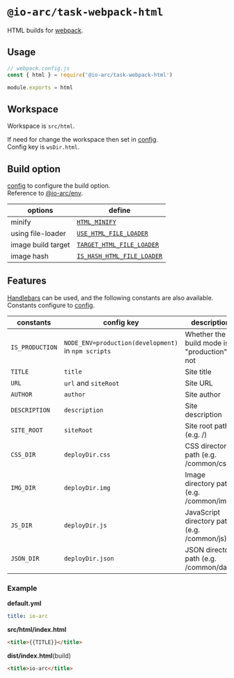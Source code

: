 # `@io-arc/task-webpack-html`

HTML builds for [webpack](https://webpack.js.org/).

## Usage

```typescript
// webpack.config.js
const { html } = require('@io-arc/task-webpack-html')

module.exports = html
```

## Workspace

Workspace is `src/html`.

If need for change the workspace then set in [config](https://www.npmjs.com/package/node-config).  
Config key is `wsDir.html`.

## Build option

[config](https://www.npmjs.com/package/node-config) to configure the build option.  
Reference to [@io-arc/env](https://github.com/io-arc/io-arc/packages/env).

| options            | define                                                                                                |
| ------------------ | ----------------------------------------------------------------------------------------------------- |
| minify             | [`HTML_MINIFY`](https://github.com/io-arc/io-arc/packages/env#html_minify)                            |
| using file-loader  | [`USE_HTML_FILE_LOADER`](https://github.com/io-arc/io-arc/packages/env#use_html_file_loader)          |
| image build target | [`TARGET_HTML_FILE_LOADER`](https://github.com/io-arc/io-arc/packages/env#target_html_file_loader)    |
| image hash         | [`IS_HASH_HTML_FILE_LOADER`](https://github.com/io-arc/io-arc/packages/env#uis_hash_html_file_loader) |

## Features

[Handlebars](https://handlebarsjs.com/) can be used, and the following constants are also available.  
Constants configure to [config](https://www.npmjs.com/package/node-config).

| constants       | config key                                          | description                                   | @io-arc/env                                                                            |
| --------------- | --------------------------------------------------- | --------------------------------------------- | -------------------------------------------------------------------------------------- |
| `IS_PRODUCTION` | `NODE_ENV=production(development)` in `npm scripts` | Whether the build mode is "production" or not |                                                                                        |
| `TITLE`         | `title`                                             | Site title                                    | [`SITE_TITLE`](https://github.com/io-arc/io-arc/packages/env#site_title)               |
| `URL`           | `url` and `siteRoot`                                | Site URL                                      | [`SITE_URL`](https://github.com/io-arc/io-arc/packages/env#site_url)                   |
| `AUTHOR`        | `author`                                            | Site author                                   | [`SITE_AUTHOR`](https://github.com/io-arc/io-arc/packages/env#site_author)             |
| `DESCRIPTION`   | `description`                                       | Site description                              | [`SITE_DESCRIPTION`](https://github.com/io-arc/io-arc/packages/env#site_description)   |
| `SITE_ROOT`     | `siteRoot`                                          | Site root path (e.g. /)                       | [`SITE_DESCRIPTION`](https://github.com/io-arc/io-arc/packages/env#site_description)   |
| `CSS_DIR`       | `deployDir.css`                                     | CSS directory path (e.g. /common/css)         | [`OUTPUT_CSS_ARRAY`](https://github.com/io-arc/io-arc/packages/env#output_css_array)   |
| `IMG_DIR`       | `deployDir.img`                                     | Image directory path (e.g. /common/img)       | [`OUTPUT_IMG_ARRAY`](https://github.com/io-arc/io-arc/packages/env#output_img_array)   |
| `JS_DIR`        | `deployDir.js`                                      | JavaScript directory path (e.g. /common/js)   | [`OUTPUT_JS_ARRAY`](https://github.com/io-arc/io-arc/packages/env#output_js_array)     |
| `JSON_DIR`      | `deployDir.json`                                    | JSON directory path (e.g. /common/data)       | [`OUTPUT_JSON_ARRAY`](https://github.com/io-arc/io-arc/packages/env#output_json_array) |

### Example

**default.yml**

```yaml
title: io-arc
```

**src/html/index.html**

```html
<title>{{TITLE}}</title>
```

**dist/index.html**(build)

```html
<title>io-arc</title>
```
